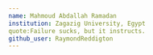 ```yaml
---
name: Mahmoud Abdallah Ramadan
institution: Zagazig University, Egypt
quote:Failure sucks, but it instructs.
github_user: RaymondReddigton
---
```


